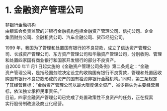 # 1. 金融资产管理公司

<p>非银行金融机构<br />
      由银监会负责监管的非银行金融机构包括金融资产管理公司、信托公司、企业<br />
      集团财务公司、金融租赁公司、汽车金融公司、货币经纪公司。</p>
    <p>1999 年，我国为了管理和处置国有银行的不良贷款，成立了信达资产管理公<br />
      司、长城资产管理公司、东方资产管理公司和华融资产管理公司，分别收购、管理<br />
      和处置四家国有商业银行和国家开发银行的部分不良资产。<br />
      自2000 年11 月1 日起实施的《金融资产管理公司条例》第二条规定：“金融<br />
      资产管理公司，是指经国务院决定设立的收购国有银行不良贷款，管理和处置因收<br />
      购国有银行不良贷款形成的资产的国有独资非银行金融机构。”同时，第三条规定<br />
      了其经营目标：“金融资产管理公司以最大限度保全资产、减少损失为主要经营目<br />
      标，依法独立承担民事责任。”<br />
      目前，四家金融资产管理公司已完成了处置政策性不良资产的任务，正在探索<br />
    实行股份制改造及商业化经营。</p>